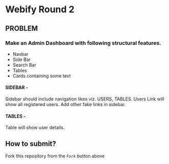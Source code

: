 # Webify Round 2

## PROBLEM 

### Make an Admin Dashboard with following structural features.

* Navbar
* Side Bar
* Search Bar
* Tables
* Cards containing some text

#### SIDEBAR - 
Sidebar should include navigation likes viz. USERS, TABLES. Users Link will show all registered users. Add other fake links in sidebar.

#### TABLES -
Table will show user details.

## How to submit?

Fork this repository from the `Fork` button above
